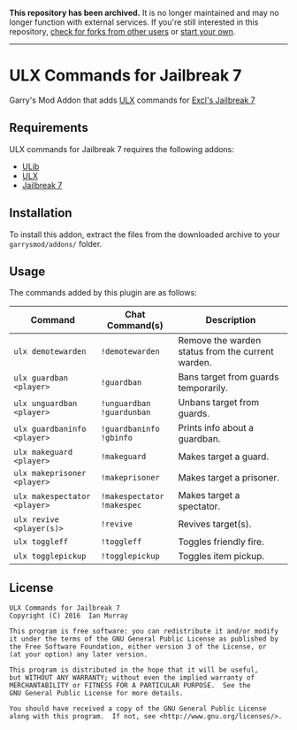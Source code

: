**This repository has been archived.** It is no longer maintained and may no longer function with external services. If you're still interested  in this repository, [check for forks from other users](../../network) or [start your own](../../fork).
___
# ULX Commands for Jailbreak 7
Garry's Mod Addon that adds [ULX](https://github.com/TeamUlysses/ulx) commands for [Excl's Jailbreak 7](https://github.com/kurt-stolle/jailbreak)

## Requirements
ULX commands for Jailbreak 7 requires the following addons:

* [ULib](https://github.com/TeamUlysses/ulib)
* [ULX](https://github.com/TeamUlysses/ulx)
* [Jailbreak 7](https://github.com/kurt-stolle/jailbreak)

## Installation
To install this addon, extract the files from the downloaded archive to your `garrysmod/addons/` folder.

## Usage
The commands added by this plugin are as follows:

| Command                      | Chat Command(s)                   | Description                                       |
|------------------------------|-----------------------------------|---------------------------------------------------|
| `ulx demotewarden`           | `!demotewarden`                   | Remove the warden status from the current warden. |
| `ulx guardban <player>`      | `!guardban`                       | Bans target from guards temporarily.              |
| `ulx unguardban <player>`    | `!unguardban` <br> `!guardunban`  | Unbans target from guards.                        |
| `ulx guardbaninfo <player>`  | `!guardbaninfo` <br> `!gbinfo`    | Prints info about a guardban.                     |
| `ulx makeguard <player>`     | `!makeguard`                      | Makes target a guard.                             |
| `ulx makeprisoner <player>`  | `!makeprisoner`                   | Makes target a prisoner.                          |
| `ulx makespectator <player>` | `!makespectator` <br> `!makespec` | Makes target a spectator.                         |
| `ulx revive <player(s)>`     | `!revive`                         | Revives target(s).                                |
| `ulx toggleff`               | `!toggleff`                       | Toggles friendly fire.                            |
| `ulx togglepickup`           | `!togglepickup`                   | Toggles item pickup.                              |

## License
	ULX Commands for Jailbreak 7
	Copyright (C) 2016  Ian Murray

	This program is free software: you can redistribute it and/or modify
	it under the terms of the GNU General Public License as published by
	the Free Software Foundation, either version 3 of the License, or
	(at your option) any later version.

	This program is distributed in the hope that it will be useful,
	but WITHOUT ANY WARRANTY; without even the implied warranty of
	MERCHANTABILITY or FITNESS FOR A PARTICULAR PURPOSE.  See the
	GNU General Public License for more details.

	You should have received a copy of the GNU General Public License
	along with this program.  If not, see <http://www.gnu.org/licenses/>.

